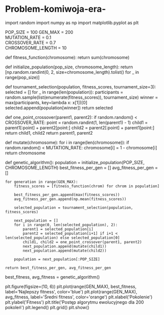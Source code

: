 # Problem-komiwoja-era-

import random
import numpy as np
import matplotlib.pyplot as plt

POP_SIZE = 100 
GEN_MAX = 200  
MUTATION_RATE = 0.1  
CROSSOVER_RATE = 0.7  
CHROMOSOME_LENGTH = 10 

def fitness_function(chromosome):
    return sum(chromosome)

def initialize_population(pop_size, chromosome_length):
    return [np.random.randint(0, 2, size=chromosome_length).tolist() for _ in range(pop_size)]

def tournament_selection(population, fitness_scores, tournament_size=3):
    selected = []
    for _ in range(len(population)):
        participants = random.sample(list(enumerate(fitness_scores)), tournament_size)
        winner = max(participants, key=lambda x: x[1])[0]
        selected.append(population[winner])
    return selected

def one_point_crossover(parent1, parent2):
    if random.random() < CROSSOVER_RATE:
        point = random.randint(1, len(parent1) - 1)
        child1 = parent1[:point] + parent2[point:]
        child2 = parent2[:point] + parent1[point:]
        return child1, child2
    return parent1, parent2

def mutate(chromosome):
    for i in range(len(chromosome)):
        if random.random() < MUTATION_RATE:
            chromosome[i] = 1 - chromosome[i]
    return chromosome

def genetic_algorithm():
    population = initialize_population(POP_SIZE, CHROMOSOME_LENGTH)
    best_fitness_per_gen = []
    avg_fitness_per_gen = []
    
    for generation in range(GEN_MAX):
        fitness_scores = [fitness_function(chrom) for chrom in population]
        
        best_fitness_per_gen.append(max(fitness_scores))
        avg_fitness_per_gen.append(np.mean(fitness_scores))
        
        selected_population = tournament_selection(population, fitness_scores)
        
        next_population = []
        for i in range(0, len(selected_population), 2):
            parent1 = selected_population[i]
            parent2 = selected_population[i+1] if i+1 < len(selected_population) else selected_population[0]
            child1, child2 = one_point_crossover(parent1, parent2)
            next_population.append(mutate(child1))
            next_population.append(mutate(child2))
        
        population = next_population[:POP_SIZE]
    
    return best_fitness_per_gen, avg_fitness_per_gen

best_fitness, avg_fitness = genetic_algorithm()

plt.figure(figsize=(10, 6))
plt.plot(range(GEN_MAX), best_fitness, label='Najlepszy fitness', color='blue')
plt.plot(range(GEN_MAX), avg_fitness, label='Średni fitness', color='orange')
plt.xlabel('Pokolenie')
plt.ylabel('Fitness')
plt.title('Postęp algorytmu ewolucyjnego dla 200 pokoleń')
plt.legend()
plt.grid()
plt.show()
